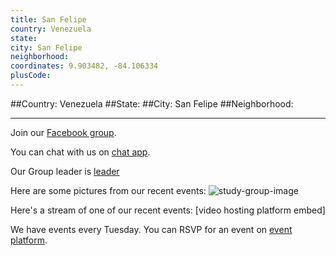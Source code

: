 ```yaml
---
title: San Felipe
country: Venezuela
state: 
city: San Felipe
neighborhood: 
coordinates: 9.903482, -84.106334
plusCode:
---
```


##Country: Venezuela
##State: 
##City: San Felipe
##Neighborhood: 
*****
Join our [Facebook group](https://www.facebook.com/groups/free.code.camp.sanfelipe.yaracuy.ve).

You can chat with us on [chat app]().

Our Group leader is [leader]()

Here are some pictures from our recent events:
![study-group-image]()

Here's a stream of one of our recent events:
[video hosting platform embed]

We have events every Tuesday. You can RSVP for an event on [event platform]().
